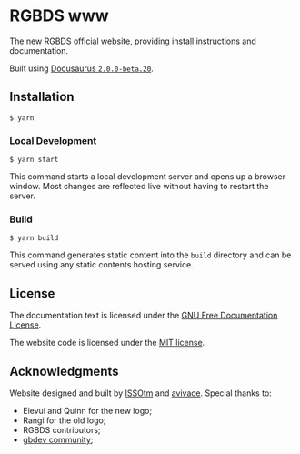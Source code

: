 # RGBDS www

The new RGBDS official website, providing install instructions and documentation.

Built using [Docusaurus `2.0.0-beta.20`](https://docusaurus.io/).


## Installation

```
$ yarn
```

### Local Development

```
$ yarn start
```

This command starts a local development server and opens up a browser window. Most changes are reflected live without having to restart the server.

### Build

```
$ yarn build
```

This command generates static content into the `build` directory and can be served using any static contents hosting service.

## License

The documentation text is licensed under the [GNU Free Documentation License](LICENSE_docs).

The website code is licensed under the [MIT license](LICENSE).

## Acknowledgments

Website designed and built by [ISSOtm](https://github.com/issotm) and [avivace](https://github.com/avivace). Special thanks to:

- Eievui and Quinn for the new logo;
- Rangi for the old logo;
- RGBDS contributors;
- [gbdev community](https://gbdev.io);
